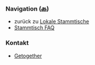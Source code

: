 ### Navigation ([🔙](/www-chapter-germany/stammtische/#lokale-stammtische))

* zurück zu [Lokale Stammtische](/www-chapter-germany/stammtische/#lokale-stammtische)
* [Stammtisch FAQ](/www-chapter-germany/stammtische/#stammtisch-faq)


### Kontakt

* [Getogether](https://gettogether.community/owasp-stammtisch-cologne/)
